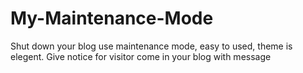 # My-Maintenance-Mode
Shut down your blog use maintenance mode, easy to used, theme is elegent. Give notice for visitor come in your blog with message 
